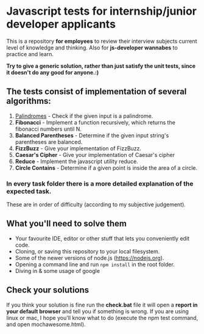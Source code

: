 # Javascript tests for internship/junior developer applicants
This is a repository **for employees** to review their interview subjects current level of knowledge and thinking. Also for **js-developer wannabes** to practice and learn. 

**Try to give a generic solution, rather than just satisfy the unit tests, since it doesn't do any good for anyone.:)**

## The tests consist of implementation of several algorithms:
1. [Palindromes](https://github.com/tokdaniel/js-test/blob/master/tasks/1.%20Palindrome%20check/README.md) - Check if the given input is a palindrome.
2. **Fibonacci** - Implement a function recursively, which returns the fibonacci numbers until N.
3. **Balanced Parentheses** - Determine if the given input string's parentheses are balanced.
4. **FizzBuzz** - Give your implementation of FizzBuzz.
5. **Caesar's Cipher** - Give your implementation of Caesar's cipher
6. **Reduce** - Implement the javascript utility reduce.
7. **Circle Contains** - Determine if a given point is inside the area of a circle.

### In every task folder there is a more detailed explanation of the expected task.
These are in order of difficulty (according to my subjective judgement).

## What you'll need to solve them
* Your favourite IDE, editor or other stuff that lets you conveniently edit code.
* Cloning, or saving this repository to your local filesystem.
* Some of the newer versions of node.js (https://nodejs.org).
* Opening a command line and run ```npm install``` in the root folder.
* Diving in & some usage of google

## Check your solutions
If you think your solution is fine run the **check.bat** file it will open a **report in your default browser** and tell you if something is wrong. If you are using linux or mac, I hope you'll know what to do (execute the npm test command, and open mochawesome.html).

